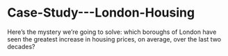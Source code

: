 # Case-Study---London-Housing
Here’s the mystery we’re going to solve: which boroughs of London have seen the greatest increase in housing prices, on average, over the last two decades?
